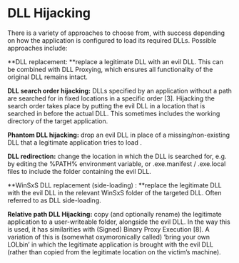 # DLL Hijacking

There is a variety of approaches to choose from, with success depending on how the application is configured to load its required DLLs. Possible approaches include:

**DLL replacement: **replace a legitimate DLL with an evil DLL. This can be combined with DLL Proxying, which ensures all functionality of the original DLL remains intact.

**DLL search order hijacking:** DLLs specified by an application without a path are searched for in fixed locations in a specific order \[3]. Hijacking the search order takes place by putting the evil DLL in a location that is searched in before the actual DLL. This sometimes includes the working directory of the target application.

**Phantom DLL hijacking:** drop an evil DLL in place of a missing/non-existing DLL that a legitimate application tries to load .

**DLL redirection:** change the location in which the DLL is searched for, e.g. by editing the %PATH% environment variable, or .exe.manifest / .exe.local files to include the folder containing the evil DLL.

**WinSxS DLL replacement (side-loading) : **replace the legitimate DLL with the evil DLL in the relevant WinSxS folder of the targeted DLL. Often referred to as DLL side-loading.

**Relative path DLL Hijacking:** copy (and optionally rename) the legitimate application to a user-writeable folder, alongside the evil DLL. In the way this is used, it has similarities with (Signed) Binary Proxy Execution \[8]. A variation of this is (somewhat oxymoronically called) ‘bring your own LOLbin’ in which the legitimate application is brought with the evil DLL (rather than copied from the legitimate location on the victim’s machine).

